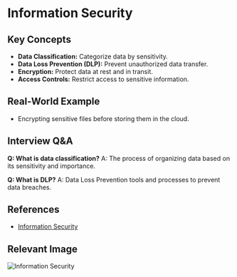 # Information Security

## Key Concepts
- **Data Classification:** Categorize data by sensitivity.
- **Data Loss Prevention (DLP):** Prevent unauthorized data transfer.
- **Encryption:** Protect data at rest and in transit.
- **Access Controls:** Restrict access to sensitive information.

## Real-World Example
- Encrypting sensitive files before storing them in the cloud.

## Interview Q&A
**Q: What is data classification?**
A: The process of organizing data based on its sensitivity and importance.

**Q: What is DLP?**
A: Data Loss Prevention tools and processes to prevent data breaches.

## References
- [Information Security](https://www.sans.org/topics/information-security/)

## Relevant Image
![Information Security](https://www.sans.org/sites/default/files/2021-09/information-security.png)
